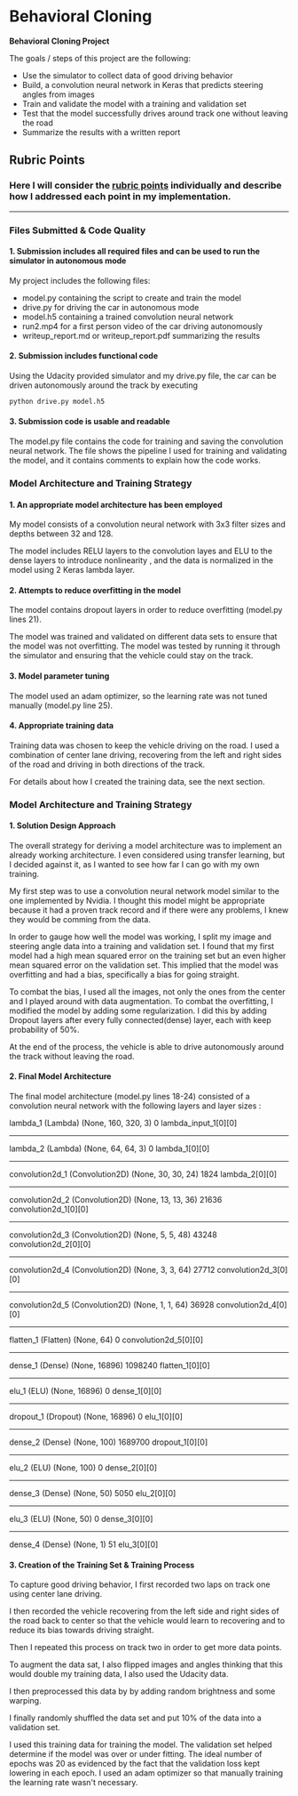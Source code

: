# **Behavioral Cloning** 

**Behavioral Cloning Project**

The goals / steps of this project are the following:
* Use the simulator to collect data of good driving behavior
* Build, a convolution neural network in Keras that predicts steering angles from images
* Train and validate the model with a training and validation set
* Test that the model successfully drives around track one without leaving the road
* Summarize the results with a written report

## Rubric Points
### Here I will consider the [rubric points](https://review.udacity.com/#!/rubrics/432/view) individually and describe how I addressed each point in my implementation.  

---
### Files Submitted & Code Quality

#### 1. Submission includes all required files and can be used to run the simulator in autonomous mode

My project includes the following files:
* model.py containing the script to create and train the model
* drive.py for driving the car in autonomous mode
* model.h5 containing a trained convolution neural network 
* run2.mp4 for a first person video of the car driving autonomously
* writeup_report.md or writeup_report.pdf summarizing the results

#### 2. Submission includes functional code
Using the Udacity provided simulator and my drive.py file, the car can be driven autonomously around the track by executing 
```sh
python drive.py model.h5
```

#### 3. Submission code is usable and readable

The model.py file contains the code for training and saving the convolution neural network. The file shows the pipeline I used for training and validating the model, and it contains comments to explain how the code works.

### Model Architecture and Training Strategy

#### 1. An appropriate model architecture has been employed

My model consists of a convolution neural network with 3x3 filter sizes and depths between 32 and 128.

The model includes RELU layers to the convolution layes and ELU to the dense layers to introduce nonlinearity , and the data is normalized in the model using 2 Keras lambda layer. 

#### 2. Attempts to reduce overfitting in the model

The model contains dropout layers in order to reduce overfitting (model.py lines 21). 

The model was trained and validated on different data sets to ensure that the model was not overfitting.
The model was tested by running it through the simulator and ensuring that the vehicle could stay on the track.

#### 3. Model parameter tuning

The model used an adam optimizer, so the learning rate was not tuned manually (model.py line 25).

#### 4. Appropriate training data

Training data was chosen to keep the vehicle driving on the road.
I used a combination of center lane driving, recovering from the left and right sides of the road and driving in both directions of the track.

For details about how I created the training data, see the next section. 

### Model Architecture and Training Strategy

#### 1. Solution Design Approach

The overall strategy for deriving a model architecture was to implement an already working architecture.
I even considered using transfer learning, but I decided against it, as I wanted to see how far I can go with my own training.

My first step was to use a convolution neural network model similar to the one implemented by Nvidia.
I thought this model might be appropriate because it had a proven track record and if there were any problems,
I knew they would be comming from the data.

In order to gauge how well the model was working, I split my image and steering angle data into a training and validation set. I found that my first model had a high mean squared error on the training set but an even higher mean squared error on the validation set. This implied that the model was overfitting and had a bias, specifically a bias for going straight. 

To combat the bias, I used all the images, not only the ones from the center and I played around with data augmentation.
To combat the overfitting, I modified the model by adding some regularization.
I did this by adding Dropout layers after every fully connected(dense) layer, each with keep probability of 50%.

At the end of the process, the vehicle is able to drive autonomously around the track without leaving the road.

#### 2. Final Model Architecture

The final model architecture (model.py lines 18-24) consisted of a convolution neural network with the following layers and layer sizes :

lambda_1 (Lambda)                (None, 160, 320, 3)   0           lambda_input_1[0][0]
____________________________________________________________________________________________________
lambda_2 (Lambda)                (None, 64, 64, 3)     0           lambda_1[0][0]
____________________________________________________________________________________________________
convolution2d_1 (Convolution2D)  (None, 30, 30, 24)    1824        lambda_2[0][0]
____________________________________________________________________________________________________
convolution2d_2 (Convolution2D)  (None, 13, 13, 36)    21636       convolution2d_1[0][0]
____________________________________________________________________________________________________
convolution2d_3 (Convolution2D)  (None, 5, 5, 48)      43248       convolution2d_2[0][0]
____________________________________________________________________________________________________
convolution2d_4 (Convolution2D)  (None, 3, 3, 64)      27712       convolution2d_3[0][0]
____________________________________________________________________________________________________
convolution2d_5 (Convolution2D)  (None, 1, 1, 64)      36928       convolution2d_4[0][0]
____________________________________________________________________________________________________
flatten_1 (Flatten)              (None, 64)            0           convolution2d_5[0][0]
____________________________________________________________________________________________________
dense_1 (Dense)                  (None, 16896)         1098240     flatten_1[0][0]
____________________________________________________________________________________________________
elu_1 (ELU)                      (None, 16896)         0           dense_1[0][0]
____________________________________________________________________________________________________
dropout_1 (Dropout)              (None, 16896)         0           elu_1[0][0]
____________________________________________________________________________________________________
dense_2 (Dense)                  (None, 100)           1689700     dropout_1[0][0]
____________________________________________________________________________________________________
elu_2 (ELU)                      (None, 100)           0           dense_2[0][0]
____________________________________________________________________________________________________
dense_3 (Dense)                  (None, 50)            5050        elu_2[0][0]
____________________________________________________________________________________________________
elu_3 (ELU)                      (None, 50)            0           dense_3[0][0]
____________________________________________________________________________________________________
dense_4 (Dense)                  (None, 1)             51          elu_3[0][0]

#### 3. Creation of the Training Set & Training Process

To capture good driving behavior, I first recorded two laps on track one using center lane driving. 

I then recorded the vehicle recovering from the left side and right sides of the road back to center so that the vehicle would learn to recovering and to reduce its bias towards driving straight.

Then I repeated this process on track two in order to get more data points.

To augment the data sat, I also flipped images and angles thinking that this would double my training data, I also used the Udacity data.

I then preprocessed this data by by adding random brightness and some warping.

I finally randomly shuffled the data set and put 10% of the data into a validation set. 

I used this training data for training the model. The validation set helped determine if the model was over or under fitting. The ideal number of epochs was 20 as evidenced by the fact that the validation loss kept lowering in each epoch.
I used an adam optimizer so that manually training the learning rate wasn't necessary.

